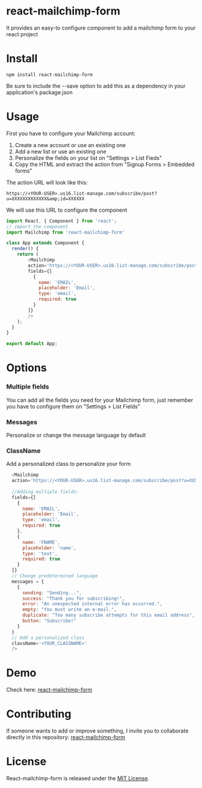 # react-mailchimp-form
It provides an easy-to configure component to add a mailchimp form to your react project

# Install 

```npm
npm install react-mailchimp-form
```

Be sure to include the --save option to add this as a dependency in your application's package.json

# Usage 

First you have to configure your Mailchimp account:

1. Create a new account or use an existing one
2. Add a new list or use an existing one
3. Personalize the fields on your list on "Settings > List Fieds"
4. Copy the HTML and extract the action from "Signup Forms > Embedded forms"

The action URL will look like this:
```
https://<YOUR-USER>.us16.list-manage.com/subscribe/post?u=XXXXXXXXXXXXX&amp;id=XXXXXX
```
We will use this URL to configure the component


```js
import React, { Component } from 'react';
// import the component
import Mailchimp from 'react-mailchimp-form'

class App extends Component {
  render() {
    return (
        <Mailchimp
        action='https://<YOUR-USER>.us16.list-manage.com/subscribe/post?u=XXXXXXXXXXXXX&amp;id=XXXXXX'
        fields={[
          {
            name: 'EMAIL',
            placeholder: 'Email',
            type: 'email',
            required: true
          }
        ]}
        />
    );
  }
}

export default App;
```

# Options

### Multiple fields
You can add all the fields you need for your Mailchimp form, just remember you have to configure them on "Settings > List Fields"

### Messages
Personalize or change the message language by default

### ClassName
Add a personalized class to personalize your form

```js
  <Mailchimp
  action='https://<YOUR-USER>.us16.list-manage.com/subscribe/post?u=XXXXXXXXXXXXX&amp;id=XXXXXX' 
  
  //Adding multiple fields:
  fields={[
    {
      name: 'EMAIL',
      placeholder: 'Email',
      type: 'email',
      required: true
    },
    {
      name: 'FNAME',
      placeholder: 'name',
      type: 'text',
      required: true
    }
  ]}
  // Change predetermined language
  messages = {
    {
      sending: "Sending...",
      success: "Thank you for subscribing!",
      error: "An unexpected internal error has occurred.",
      empty: "You must write an e-mail.",
      duplicate: "Too many subscribe attempts for this email address",
      button: "Subscribe!"
    }
  }
  // Add a personalized class
  className='<YOUR_CLASSNAME>'
  />

```

# Demo
Check here: [react-mailchimp-form](https://arepa-dev.github.io/reactMailchimp/)

# Contributing
If someone wants to add or improve something, I invite you to collaborate directly in this repository: [react-mailchimp-form](https://github.com/gndx/react-mailchimp-form/)

# License
React-mailchimp-form is released under the [MIT License](https://opensource.org/licenses/MIT).
